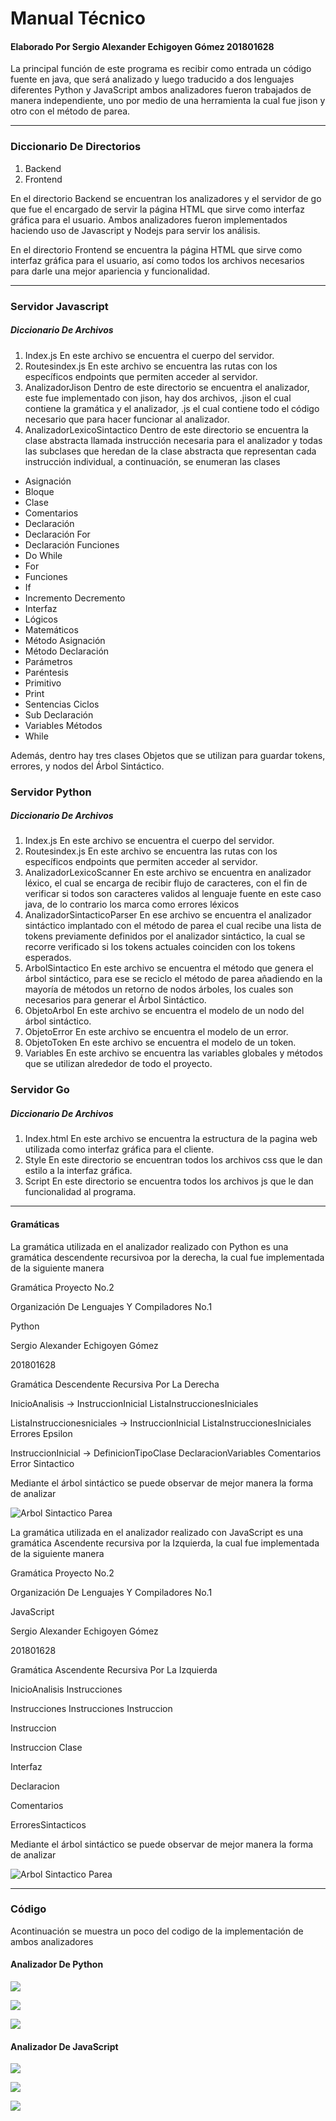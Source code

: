 # Manual Técnico

#### Elaborado Por Sergio Alexander Echigoyen Gómez 201801628

La principal función de este programa es recibir como entrada un código fuente en java, que será analizado y luego traducido a dos lenguajes diferentes Python y JavaScript ambos analizadores fueron trabajados de manera independiente, uno por medio de una herramienta la cual fue jison y otro con el método de parea.

------------


### Diccionario De Directorios
1. Backend
2. Frontend

En el directorio Backend se encuentran los analizadores y el servidor de go que fue el encargado de servir la página HTML que sirve como interfaz gráfica para el usuario. Ambos analizadores fueron implementados haciendo uso de Javascript y Nodejs para servir los análisis.

En el directorio Frontend se encuentra la página HTML que sirve como interfaz gráfica para el usuario, así como todos los archivos necesarios para darle una mejor apariencia y funcionalidad.

------------


### Servidor Javascript

##### Diccionario De Archivos

1. Index.js En este archivo se encuentra el cuerpo del servidor.
2. Routesindex.js En este archivo se encuentra las rutas con los específicos endpoints que permiten acceder al servidor.
3. AnalizadorJison Dentro de este directorio se encuentra el analizador, este fue implementado con jison, hay dos archivos, .jison el cual contiene la gramática y el analizador, .js el cual contiene todo el código necesario que para hacer funcionar al analizador.
4. AnalizadorLexicoSintactico Dentro de este directorio se encuentra la clase abstracta llamada instrucción necesaria para el analizador y todas las subclases que heredan de la clase abstracta que representan cada instrucción individual, a continuación, se enumeran las clases

  - Asignación
  - Bloque
  - Clase
  - Comentarios
  - Declaración
  - Declaración For
  - Declaración Funciones
  - Do While
  - For
  - Funciones
  - If
  - Incremento Decremento
  - Interfaz
  - Lógicos
  - Matemáticos
  - Método Asignación
  - Método Declaración
  - Parámetros
  - Paréntesis
  - Primitivo
  - Print
  - Sentencias Ciclos
  - Sub Declaración
  - Variables Métodos
  - While

Además, dentro hay tres clases  Objetos que se utilizan para guardar tokens, errores, y nodos del Árbol Sintáctico.

### Servidor Python

##### Diccionario De Archivos

1. Index.js En este archivo se encuentra el cuerpo del servidor.
2. Routesindex.js En este archivo se encuentra las rutas con los específicos endpoints que permiten acceder al servidor.
3. AnalizadorLexicoScanner En este archivo se encuentra en analizador léxico, el cual se encarga de recibir flujo de caracteres, con el fin de verificar si todos son caracteres validos al lenguaje fuente en este caso java, de lo contrario los marca como errores léxicos
4. AnalizadorSintacticoParser En ese archivo se encuentra el analizador sintáctico implantado con el método de parea el cual recibe una lista de tokens previamente definidos por el analizador sintáctico, la cual se recorre verificado si los tokens actuales coinciden con los tokens esperados.
5. ArbolSintactico En este archivo se encuentra el método que genera el árbol sintáctico, para ese se reciclo el método de parea añadiendo en la mayoría de métodos un retorno de nodos árboles, los cuales son necesarios para generar el Árbol Sintáctico.
6. ObjetoArbol En este archivo se encuentra el modelo de un nodo del árbol sintáctico.
7. ObjetoError En este archivo se encuentra el modelo de un error.
8. ObjetoToken En este archivo se encuentra el modelo de un token.
9. Variables En este archivo se encuentra las variables globales y métodos que se utilizan alrededor de todo el proyecto.

### Servidor Go

##### Diccionario De Archivos

1. Index.html En este archivo se encuentra la estructura de la pagina web utilizada como interfaz gráfica para el cliente.
2. Style En este directorio se encuentran todos los archivos css que le dan estilo a la interfaz gráfica.
3. Script En este directorio se encuentra todos los archivos js que le dan funcionalidad al programa.

------------


#### Gramáticas

La gramática utilizada en el analizador realizado con Python es una gramática descendente recursivoa por la derecha, la cual fue implementada de la siguiente manera

Gramática Proyecto No.2

Organización De Lenguajes Y Compiladores No.1

Python

Sergio Alexander Echigoyen Gómez

201801628

Gramática Descendente Recursiva Por La Derecha

InicioAnalisis -&gt; InstruccionInicial ListaInstruccionesIniciales

ListaInstruccionesniciales -&gt; InstruccionInicial ListaInstruccionesIniciales
 Errores 
 Epsilon

InstruccionInicial -&gt; DefinicionTipoClase 
 DeclaracionVariables
 Comentarios 
 Error Sintactico

Mediante el árbol sintáctico se puede observar de mejor manera la forma de analizar

![Arbol Sintactico Parea](Imagenes/1.png)

La gramática utilizada en el analizador realizado con JavaScript es una gramática Ascendente recursiva por la Izquierda, la cual fue implementada de la siguiente manera

Gramática Proyecto No.2

Organización De Lenguajes Y Compiladores No.1

JavaScript

Sergio Alexander Echigoyen Gómez

201801628

Gramática Ascendente Recursiva Por La Izquierda

InicioAnalisis  Instrucciones



Instrucciones  Instrucciones Instruccion

 Instruccion


Instruccion  Clase

 Interfaz

 Declaracion

 Comentarios

 ErroresSintacticos

Mediante el árbol sintáctico se puede observar de mejor manera la forma de analizar

![Arbol Sintactico Parea](Imagenes/2.png)

------------



### Código 

Acontinuación se muestra un poco del codigo de la implementación de ambos analizadores

#### Analizador De Python

![](Imagenes/3.png)

![](Imagenes/4.png)

![](Imagenes/5.png)

#### Analizador De  JavaScript

![](Imagenes/6.png)

![](Imagenes/7.png)

![](Imagenes/8.png)

